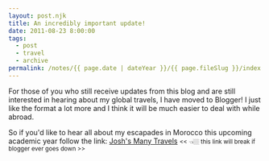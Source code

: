 ```yaml
---
layout: post.njk
title: An incredibly important update!
date: 2011-08-23 8:00:00
tags:
  - post
  - travel
  - archive
permalink: /notes/{{ page.date | dateYear }}/{{ page.fileSlug }}/index.html
---
```


For those of you who still receive updates from this blog and are still interested in hearing about my global travels, I have moved to Blogger! I just like the format a lot more and I think it will be much easier to deal with while abroad.

So if you'd like to hear all about my escapades in Morocco this upcoming academic year follow the link:
[Josh's Many Travels](http://joshsmanytravels.blogspot.com/) <small><< 👈🏼 this link will break if blogger ever goes down >></small>
